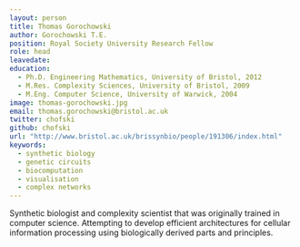 ```yaml
---
layout: person
title: Thomas Gorochowski
author: Gorochowski T.E.
position: Royal Society University Research Fellow
role: head
leavedate: 
education:
  - Ph.D. Engineering Mathematics, University of Bristol, 2012
  - M.Res. Complexity Sciences, University of Bristol, 2009
  - M.Eng. Computer Science, University of Warwick, 2004
image: thomas-gorochowski.jpg
email: thomas.gorochowski@bristol.ac.uk
twitter: chofski
github: chofski
url: "http://www.bristol.ac.uk/brissynbio/people/191306/index.html"
keywords:
  - synthetic biology
  - genetic circuits
  - biocomputation
  - visualisation
  - complex networks
---
```

Synthetic biologist and complexity scientist that was originally trained in computer science. Attempting to develop efficient architectures for cellular information processing using biologically derived parts and principles.
